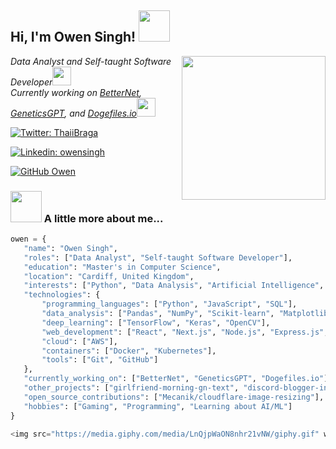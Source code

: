 <h2> Hi, I'm Owen Singh! <img src="https://media.giphy.com/media/mGcNjsfWAjY5AEZNw6/giphy.gif" width="50"></h2>

<img align='right' src="https://media.giphy.com/media/ieyl9zmCjO4b4t6qoY/giphy.gif" width="230">

<p><em>Data Analyst and Self-taught Software Developer<img src="https://media.giphy.com/media/fYSnHlufseco8Fh93Z/giphy.gif" width="30"></br>Currently working on <a href="https://github.com/itsOwen/BetterNet">BetterNet</a>, <a href="https://github.com/itsOwen/GeneticsGPT">GeneticsGPT</a>, and <a href="https://dogefiles.io">Dogefiles.io</a><img src="https://media.giphy.com/media/WUlplcMpOCEmTGBtBW/giphy.gif" width="30">

</em></p>

[![Twitter: ThaiiBraga](https://img.shields.io/twitter/follow/owensingh?style=social)](https://twitter.com/owensingh)

[![Linkedin: owensingh](https://img.shields.io/badge/-owensingh-blue?style=flat-square&logo=Linkedin&logoColor=white&link=https://www.linkedin.com/in/owensingh/)](https://www.linkedin.com/in/owensingh/)

[![GitHub Owen](https://img.shields.io/github/followers/itsOwen?label=follow&style=social)](https://github.com/itsOwen)

### <img src="https://media.giphy.com/media/VgCDAzcKvsR6OM0uWg/giphy.gif" width="50"> A little more about me...

```python
owen = {
   "name": "Owen Singh",
   "roles": ["Data Analyst", "Self-taught Software Developer"],
   "education": "Master's in Computer Science",
   "location": "Cardiff, United Kingdom",
   "interests": ["Python", "Data Analysis", "Artificial Intelligence", "Machine Learning"],
   "technologies": {
       "programming_languages": ["Python", "JavaScript", "SQL"],
       "data_analysis": ["Pandas", "NumPy", "Scikit-learn", "Matplotlib"],
       "deep_learning": ["TensorFlow", "Keras", "OpenCV"],
       "web_development": ["React", "Next.js", "Node.js", "Express.js", "MongoDB", "MySQL", "Redis", "PHP", "WordPress"],
       "cloud": ["AWS"],
       "containers": ["Docker", "Kubernetes"],
       "tools": ["Git", "GitHub"]
   },
   "currently_working_on": ["BetterNet", "GeneticsGPT", "Dogefiles.io"],
   "other_projects": ["girlfriend-morning-gn-text", "discord-blogger-integration", "discord-wordpress-integration"],
   "open_source_contributions": ["Mecanik/cloudflare-image-resizing"],
   "hobbies": ["Gaming", "Programming", "Learning about AI/ML"]
}

<img src="https://media.giphy.com/media/LnQjpWaON8nhr21vNW/giphy.gif" width="60"> <em><b>I love connecting with different people</b> so if you want to say <b>hi, I'll be happy to meet you more!</b> :)</em>